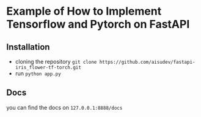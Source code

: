 # Example of How to Implement Tensorflow and Pytorch on FastAPI

## Installation
- cloning the repository `git clone https://github.com/aisudev/fastapi-iris_flower-tf-torch.git`
- run `python app.py`

## Docs
you can find the docs on `127.0.0.1:8888/docs`
